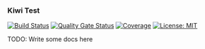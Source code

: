### Kiwi Test
[![Build Status](https://travis-ci.com/kiwiproject/kiwi-test.svg?branch=master)](https://travis-ci.com/kiwiproject/kiwi-test)
[![Quality Gate Status](https://sonarcloud.io/api/project_badges/measure?project=kiwiproject_kiwi-test&metric=alert_status)](https://sonarcloud.io/dashboard?id=kiwiproject_kiwi-test)
[![Coverage](https://sonarcloud.io/api/project_badges/measure?project=kiwiproject_kiwi-test&metric=coverage)](https://sonarcloud.io/dashboard?id=kiwiproject_kiwi-test)
[![License: MIT](https://img.shields.io/badge/License-MIT-yellow.svg)](https://opensource.org/licenses/MIT)

TODO: Write some docs here
